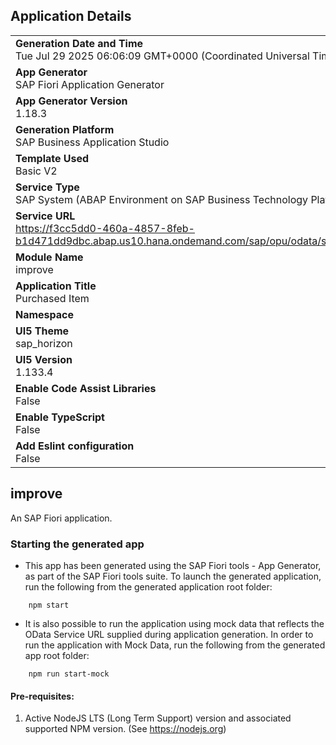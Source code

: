 ## Application Details
|               |
| ------------- |
|**Generation Date and Time**<br>Tue Jul 29 2025 06:06:09 GMT+0000 (Coordinated Universal Time)|
|**App Generator**<br>SAP Fiori Application Generator|
|**App Generator Version**<br>1.18.3|
|**Generation Platform**<br>SAP Business Application Studio|
|**Template Used**<br>Basic V2|
|**Service Type**<br>SAP System (ABAP Environment on SAP Business Technology Platform)|
|**Service URL**<br>https://f3cc5dd0-460a-4857-8feb-b1d471dd9dbc.abap.us10.hana.ondemand.com/sap/opu/odata/sap/ZSB_ITEM|
|**Module Name**<br>improve|
|**Application Title**<br>Purchased Item|
|**Namespace**<br>|
|**UI5 Theme**<br>sap_horizon|
|**UI5 Version**<br>1.133.4|
|**Enable Code Assist Libraries**<br>False|
|**Enable TypeScript**<br>False|
|**Add Eslint configuration**<br>False|

## improve

An SAP Fiori application.

### Starting the generated app

-   This app has been generated using the SAP Fiori tools - App Generator, as part of the SAP Fiori tools suite.  To launch the generated application, run the following from the generated application root folder:

```
    npm start
```

- It is also possible to run the application using mock data that reflects the OData Service URL supplied during application generation.  In order to run the application with Mock Data, run the following from the generated app root folder:

```
    npm run start-mock
```

#### Pre-requisites:

1. Active NodeJS LTS (Long Term Support) version and associated supported NPM version.  (See https://nodejs.org)


